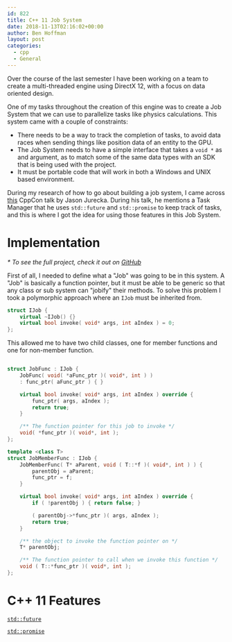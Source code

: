 ```yaml
---
id: 822
title: C++ 11 Job System
date: 2018-11-13T02:16:02+00:00
author: Ben Hoffman
layout: post
categories:
  - cpp
  - General
---
```


Over the course of the last semester I have been working on a team to
create a multi-threaded engine using DirectX 12, with a focus on data
oriented design.

One of my tasks throughout the creation of this engine was to create a
Job System that we can use to parallelize tasks like physics calculations. This
system came with a couple of constraints:

* There needs to be a way to track the completion of tasks, to avoid data races
  when sending things like position data of an entity to the GPU.
* The Job System needs to have a simple interface that takes a `void *` as
  and argument, as to match some of the same data types with an SDK that
  is being used with the project.
* It must be portable code that will work in both a Windows and UNIX based
  environment.

During my research of how to go about building a job system, I came across
[this](https://www.youtube.com/watch?v=8AjRD6mU96s&t=1532s) CppCon talk by
Jason Jurecka. During his talk, he mentions a Task Manager that he uses
`std::future` and `std::promise` to keep track of tasks, and this is where I
got the idea for using those features in this Job System.

# Implementation
_* To see the full project, check it out on [GitHub](https://github.com/engine-buddies/light-vox-engine/tree/ben/Light%20Vox%20Engine/JobSystem)_


First of all, I needed to define what a "Job" was going to be in this system.
A "Job" is basically a function pointer, but it must be able to be generic
so that any class or sub system can "jobify" their methods. To solve this problem
I took a polymorphic approach where an `IJob` must be inherited from.

```C++
struct IJob {
    virtual ~IJob() {}
    virtual bool invoke( void* args, int aIndex ) = 0;
};
```

This allowed me to have two child classes, one for member functions and one for
non-member function.

```C++

struct JobFunc : IJob {
    JobFunc( void( *aFunc_ptr )( void*, int ) )
    : func_ptr( aFunc_ptr ) { }

    virtual bool invoke( void* args, int aIndex ) override {
        func_ptr( args, aIndex );
        return true;
    }

    /** The function pointer for this job to invoke */
    void( *func_ptr )( void*, int );
};

template <class T>
struct JobMemberFunc : IJob {
    JobMemberFunc( T* aParent, void ( T::*f )( void*, int ) ) {
        parentObj = aParent;
        func_ptr = f;
    }

    virtual bool invoke( void* args, int aIndex ) override {
        if ( !parentObj ) { return false; }

        ( parentObj->*func_ptr )( args, aIndex );
        return true;
    }

    /** the object to invoke the function pointer on */
    T* parentObj;

    /** The function pointer to call when we invoke this function */
    void ( T::*func_ptr )( void*, int );
};

```





# C++ 11 Features

[`std::future`](https://en.cppreference.com/w/cpp/thread/future)

[`std::promise`](https://en.cppreference.com/w/cpp/thread/promise)
